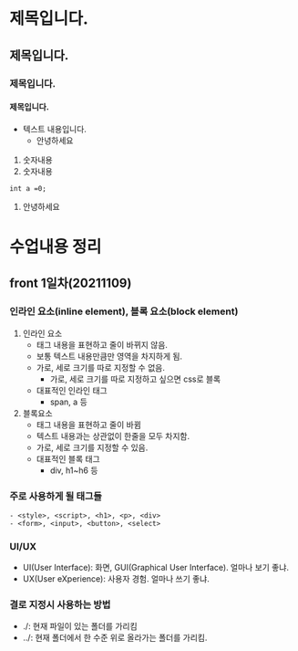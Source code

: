 # 제목입니다.
## 제목입니다.
### 제목입니다.
#### 제목입니다.
- 텍스트 내용입니다.
    - 안녕하세요
1. 숫자내용
1. 숫자내용
```
int a =0;
```
1. 안녕하세요


# 수업내용 정리
## front 1일차(20211109)
### 인라인 요소(inline element), 블록 요소(block element)
1. 인라인 요소
    - 태그 내용을 표현하고 줄이 바뀌지 않음.
    - 보통 텍스트 내용만큼만 영역을 차지하게 됨.
    - 가로, 세로 크기를 따로 지정할 수 없음.
        - 가로, 세로 크기를 따로 지정하고 싶으면 css로 블록
    - 대표적인 인라인 태그
        - span, a 등
2. 블록요소
    - 태그 내용을 표현하고 줄이 바뀜
    - 텍스트 내용과는 상관없이 한줄을 모두 차지함.
    - 가로, 세로 크기를 지정할 수 있음.
    - 대표적인 블록 태그
        - div, h1~h6 등
### 주로 사용하게 될 태그들
```
- <style>, <script>, <h1>, <p>, <div>
- <form>, <input>, <button>, <select>
```

### UI/UX
- UI(User Interface): 화면, GUI(Graphical User Interface). 얼마나 보기 좋냐.
- UX(User eXperience): 사용자 경험. 얼마나 쓰기 좋냐.

### 결로 지정시 사용하는 방법
- ./: 현재 파일이 있는 폴더를 가리킴
- ../: 현재 폴더에서 한 수준 위로 올라가는 폴더를 가리킴.